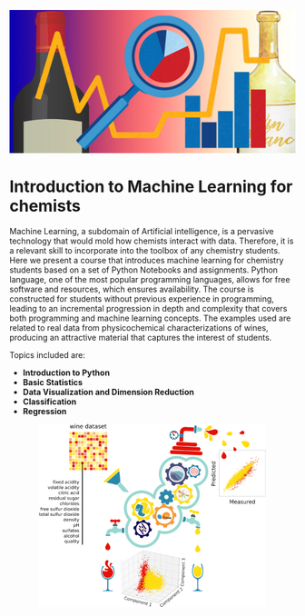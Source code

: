 <p align="center">
  <img src="https://github.com/ML4chemArg/Intro-to-Machine-Learning-in-Chemistry/blob/main/images/banner2.jpg" alt="banner" class="center"/>
</p>

# Introduction to Machine Learning for chemists

Machine Learning, a subdomain of Artificial intelligence, is a pervasive technology that would mold how chemists interact with data. Therefore, it is a relevant skill to incorporate into the toolbox of any chemistry students. Here we present a course that introduces machine learning for chemistry students based on a set of Python Notebooks and assignments. Python language, one of the most popular programming languages, allows for free software and resources, which ensures availability. The course is constructed for students without previous experience in programming, leading to an incremental progression in depth and complexity that covers both programming and machine learning concepts. The examples used are related to real data from physicochemical characterizations of wines, producing an attractive material that captures the interest of students.

Topics included are:
* **Introduction to Python**
* **Basic Statistics**
* **Data Visualization and Dimension Reduction**
* **Classification**
* **Regression**

<p align="center">
  <img src="https://github.com/ML4chemArg/Intro-to-Machine-Learning-in-Chemistry/blob/main/images/Fig1.png" alt="fig1" width="400"/>
</p>
